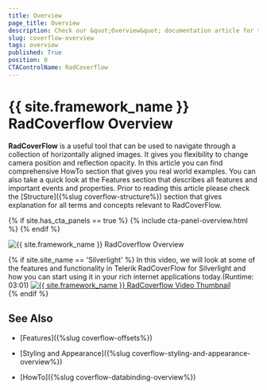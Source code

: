 ```yaml
---
title: Overview
page_title: Overview
description: Check our &quot;Overview&quot; documentation article for the RadCoverflow {{ site.framework_name }} control.
slug: coverflow-overview
tags: overview
published: True
position: 0
CTAControlName: RadCoverflow
---
```


# {{ site.framework_name }} RadCoverflow Overview

__RadCoverFlow__ is a useful tool that can be used to navigate through a collection of horizontally aligned images. It gives you flexibility to change camera position and reflection opacity. In this article you can find comprehensive HowTo section that gives you real world examples. You can also take a quick look at the Features section that describes all features and important events and properties. Prior to reading this article please check the [Structure]({%slug coverflow-structure%}) section that gives explanation for all terms and concepts relevant to RadCoverFlow.

{% if site.has_cta_panels == true %}
{% include cta-panel-overview.html %}
{% endif %}

![{{ site.framework_name }} RadCoverflow Overview](images/RadCoverFlow.png)

{% if site.site_name == 'Silverlight' %}
In this video, we will look at some of the features and functionality in Telerik RadCoverFlow for Silverlight and how you can start using it in your rich internet applications today.(Runtime: 03:01)
[![{{ site.framework_name }} RadCoverflow Video Thumbnail](images/CoverFlow_Getting_Started.png)](http://tv.telerik.com/watch/silverlight/video/introduction-radcoverflow-silverlight)	
{% endif %}

## See Also

 * [Features]({%slug coverflow-offsets%})

 * [Styling and Appearance]({%slug coverflow-styling-and-appearance-overview%})

 * [HowTo]({%slug coverflow-databinding-overview%})
